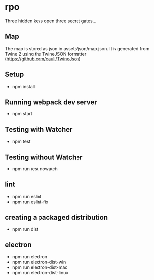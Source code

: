 # rpo
Three hidden keys open three secret gates...

## Map
The map is stored as json in assets/json/map.json. It is generated from Twine 2 using the TwineJSON formatter (https://github.com/cauli/TwineJson)

## Setup
- npm install

## Running webpack dev server
- npm start

## Testing with Watcher
- npm test

## Testing without Watcher
- npm run test-nowatch

## lint
- npm run eslint
- npm run eslint-fix

## creating a packaged distribution
- npm run dist

## electron
- npm run electron
- npm run electron-dist-win
- npm run electron-dist-mac
- npm run electron-dist-linux
